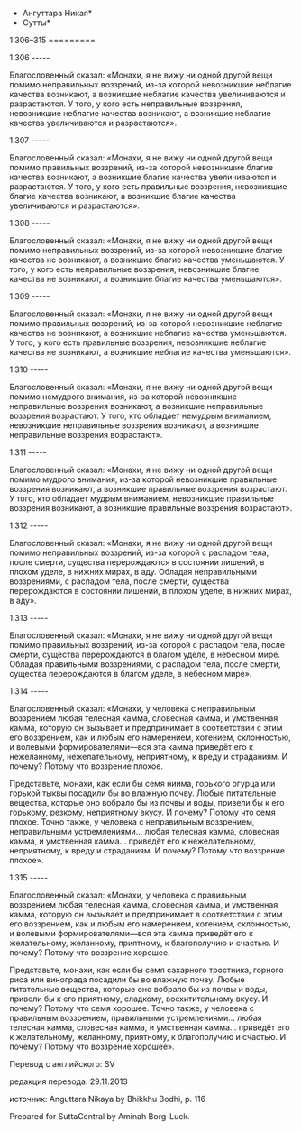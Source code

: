 * Ангуттара Никая*
* Сутты*

1\.306–315
\=\=\=\=\=\=\=\=\=

1\.306
\-\-\-\-\-

Благословенный сказал: «Монахи, я не вижу ни одной другой вещи помимо неправильных воззрений, из\-за которой невозникшие неблагие качества возникают, а возникшие неблагие качества увеличиваются и разрастаются\. У того, у кого есть неправильные воззрения, невозникшие неблагие качества возникают, а возникшие неблагие качества увеличиваются и разрастаются»\.

1\.307
\-\-\-\-\-

Благословенный сказал: «Монахи, я не вижу ни одной другой вещи помимо правильных воззрений, из\-за которой невозникшие благие качества возникают, а возникшие благие качества увеличиваются и разрастаются\. У того, у кого есть правильные воззрения, невозникшие благие качества возникают, а возникшие благие качества увеличиваются и разрастаются»\.

1\.308
\-\-\-\-\-

Благословенный сказал: «Монахи, я не вижу ни одной другой вещи помимо неправильных воззрений, из\-за которой невозникшие благие качества не возникают, а возникшие благие качества уменьшаются\. У того, у кого есть неправильные воззрения, невозникшие благие качества не возникают, а возникшие благие качества уменьшаются»\.

1\.309
\-\-\-\-\-

Благословенный сказал: «Монахи, я не вижу ни одной другой вещи помимо правильных воззрений, из\-за которой невозникшие неблагие качества не возникают, а возникшие неблагие качества уменьшаются\. У того, у кого есть правильные воззрения, невозникшие неблагие качества не возникают, а возникшие неблагие качества уменьшаются»\.

1\.310
\-\-\-\-\-

Благословенный сказал: «Монахи, я не вижу ни одной другой вещи помимо немудрого внимания, из\-за которой невозникшие неправильные воззрения возникают, а возникшие неправильные воззрения возрастают\. У того, кто обладает немудрым вниманием, невозникшие неправильные воззрения возникают, а возникшие неправильные воззрения возрастают»\.

1\.311
\-\-\-\-\-

Благословенный сказал: «Монахи, я не вижу ни одной другой вещи помимо мудрого внимания, из\-за которой невозникшие правильные воззрения возникают, а возникшие правильные воззрения возрастают\. У того, кто обладает мудрым вниманием, невозникшие правильные воззрения возникают, а возникшие правильные воззрения возрастают»\.

1\.312
\-\-\-\-\-

Благословенный сказал: «Монахи, я не вижу ни одной другой вещи помимо неправильных воззрений, из\-за которой с распадом тела, после смерти, существа перерождаются в состоянии лишений, в плохом уделе, в нижних мирах, в аду\. Обладая неправильными воззрениями, с распадом тела, после смерти, существа перерождаются в состоянии лишений, в плохом уделе, в нижних мирах, в аду»\.

1\.313
\-\-\-\-\-

Благословенный сказал: «Монахи, я не вижу ни одной другой вещи помимо правильных воззрений, из\-за которой с распадом тела, после смерти, существа перерождаются в благом уделе, в небесном мире\. Обладая правильными воззрениями, с распадом тела, после смерти, существа перерождаются в благом уделе, в небесном мире»\.

1\.314
\-\-\-\-\-

Благословенный сказал: «Монахи, у человека с неправильным воззрением любая телесная камма, словесная камма, и умственная камма, которую он вызывает и предпринимает в соответствии с этим его воззрением, как и любым его намерением, хотением, склонностью, и волевыми формирователями—вся эта камма приведёт его к нежеланному, нежелательному, неприятному, к вреду и страданиям\. И почему? Потому что воззрение плохое\.

Представьте, монахи, как если бы семя ниима, горького огурца или горькой тыквы посадили бы во влажную почву\. Любые питательные вещества, которые оно вобрало бы из почвы и воды, привели бы к его горькому, резкому, неприятному вкусу\. И почему? Потому что семя плохое\. Точно также, у человека с неправильным воззрением, неправильными устремлениями… любая телесная камма, словесная камма, и умственная камма… приведёт его к нежелательному, неприятному, к вреду и страданиям\. И почему? Потому что воззрение плохое»\.

1\.315
\-\-\-\-\-

Благословенный сказал: «Монахи, у человека с правильным воззрением любая телесная камма, словесная камма, и умственная камма, которую он вызывает и предпринимает в соответствии с этим его воззрением, как и любым его намерением, хотением, склонностью, и волевыми формирователями—вся эта камма приведёт его к желательному, желанному, приятному, к благополучию и счастью\. И почему? Потому что воззрение хорошее\.

Представьте, монахи, как если бы семя сахарного тростника, горного риса или винограда посадили бы во влажную почву\. Любые питательные вещества, которые оно вобрало бы из почвы и воды, привели бы к его приятному, сладкому, восхитительному вкусу\. И почему? Потому что семя хорошее\. Точно также, у человека с правильным воззрением, правильными устремлениями… любая телесная камма, словесная камма, и умственная камма… приведёт его к желательному, желанному, приятному, к благополучию и счастью\. И почему? Потому что воззрение хорошее»\.

Перевод с английского: SV

редакция перевода: 29\.11\.2013

источник: Anguttara Nikaya by Bhikkhu Bodhi, p\. 116

Prepared for SuttaCentral by Aminah Borg\-Luck\.